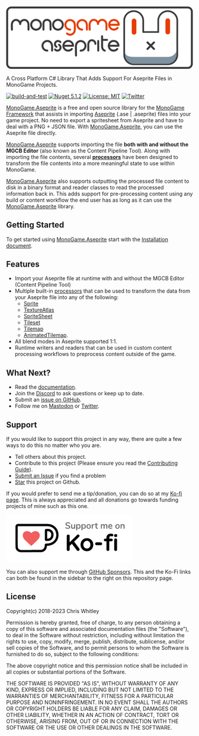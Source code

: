 ![MonoGame.Aseprite Banner](https://raw.githubusercontent.com/AristurtleDev/monogame-aseprite/main/.github/images/banner.png)

A Cross Platform C# Library That Adds Support For Aseprite Files in MonoGame Projects.

[![build-and-test](https://github.com/AristurtleDev/monogame-aseprite/actions/workflows/buildandtest.yml/badge.svg)](https://github.com/AristurtleDev/monogame-aseprite/actions/workflows/buildandtest.yml)
[![Nuget 5.1.2](https://img.shields.io/nuget/v/MonoGame.Aseprite?color=blue&style=flat-square)](https://www.nuget.org/packages/MonoGame.Aseprite/5.1.2)
[![License: MIT](https://img.shields.io/badge/📃%20license-MIT-blue?style=flat)](LICENSE)
[![Twitter](https://img.shields.io/badge/%20-Share%20On%20Twitter-555?style=flat&logo=twitter)](https://twitter.com/intent/tweet?text=MonoGame.Aseprite%20by%20%40aristurtledev%0A%0AA%20cross-platform%20C%23%20library%20that%20adds%20support%20for%20Aseprite%20files%20in%20MonoGame%20projects.%20https%3A%2F%2Fgithub.com%2FAristurtleDev%2Fmonogame-aseprite%0A%0A%23monogame%20%23aseprite%20%23dotnet%20%23csharp%20%23oss%0A)

[MonoGame.Aseprite](https://monogameaseprite.net) is a free and open source library for the [MonoGame Framework](https://www.monogame.net) that assists in importing [Aseprite](https://www.aseprite.org) (.ase | .aseprite) files into your game project. No need to export a spritesheet from Aseprite and have to deal with a PNG + JSON file. With [MonoGame.Aseprite](https://monogameaseprite.net), you can use the Aseprite file directly.

[MonoGame.Aseprite](https://monogameaseprite.net) supports importing the file **both with and without the MGCB Editor** (also known as the Content Pipeline Tool). Along with importing the file contents, several [**processors**](https://monogameaseprite.net/docs/processors/processors-overview) have been designed to transform the file contents into a more meaningful state to use within MonoGame.

[MonoGame.Aseprite](https://monogameaseprite.net) also supports outputting the processed file content to disk in a binary format and reader classes to read the processed information back in. This adds support for pre-processing content using any build or content workflow the end user has as long as it can use the [MonoGame.Aseprite](https://monogameaseprite.net) library.

## Getting Started
To get started using [MonoGame.Aseprite](https://monogameaseprite.net) start with the [Installation document](https://monogameaseprite.net/docs/getting-started/installation).

## Features
* Import your Aseprite file at runtime with and without the MGCB Editor (Content Pipeline Tool)
* Multiple built-in [processors](https://monogameaseprite.net/docs/processors/processors-overview) that can be used to transform the data from your Aseprite file into any of the following: 
    * [Sprite](https://monogameaseprite.net/docs/api/MonoGame.Aseprite/Sprites/Sprite/)
    * [TextureAtlas](https://monogameaseprite.net/docs/api/MonoGame.Aseprite/Sprites/TextureAtlas/)
    * [SpriteSheet](https://monogameaseprite.net/docs/api/MonoGame.Aseprite/Sprites/SpriteSheet/)
    * [Tileset](https://monogameaseprite.net/docs/api/MonoGame.Aseprite/Tilemaps/Tileset/)
    * [Tilemap](https://monogameaseprite.net/docs/api/MonoGame.Aseprite/Tilemaps/Tilemap/)
    * [AnimatedTilemap](https://monogameaseprite.net/docs/api/MonoGame.Aseprite/Tilemaps/AnimatedTilemap/).
* All blend modes in Aseprite supported 1:1.
* Runtime writers and readers that can be used in custom content processing workflows to preprocess content outside of the game.

## What Next?

- Read the [documentation](https://monogameaseprite.net/).
- Join the [Discord](https://discord.gg/8jFvHhuMJU) to ask questions or keep up to date.
- Submit an [issue on GitHub](https://github.com/AristurtleDev/monogame-aseprite/issues).
- Follow me on [Mastodon](https://mastodon.gamedev.place/@aristurtle) or [Twitter](https://www.twitter.com/aristurtledev).  

##  Support
If you would like to support this project in any way, there are quite a few ways to do this no matter who you are.
  * Tell others about this project.  
  * Contribute to this project (Please ensure you read the [Contributing Guide](./CONTRIBUTING.md)).
  * [Submit an Issue](https://github.com/AristurtleDev/monogame-aseprite/issues) if you find a problem
  * [Star](https://docs.github.com/en/get-started/exploring-projects-on-github/saving-repositories-with-stars) this project on Github.

If you would prefer to send me a tip/donation, you can do so at my [Ko-fi page](https://ko-fi.com/aristurtledev).  This is always appreciated and all donations go towards funding projects of mine such as this one.

[![](.github/images/kofi-bg-white.webp#gh-dark-mode-only)](https://ko-fi.com/aristurtledev)

You can also support me through [GitHub Sponsors](https://github.com/sponsors/AristurtleDev).  This and the Ko-Fi links can both be found in the sidebar to the right on this repository page.


## License

Copyright(c) 2018-2023 Chris Whitley

Permission is hereby granted, free of charge, to any person obtaining a copy
of this software and associated documentation files (the "Software"), to deal
in the Software without restriction, including without limitation the rights
to use, copy, modify, merge, publish, distribute, sublicense, and/or sell
copies of the Software, and to permit persons to whom the Software is
furnished to do so, subject to the following conditions:

The above copyright notice and this permission notice shall be included in
all copies or substantial portions of the Software.

THE SOFTWARE IS PROVIDED "AS IS", WITHOUT WARRANTY OF ANY KIND, EXPRESS OR
IMPLIED, INCLUDING BUT NOT LIMITED TO THE WARRANTIES OF MERCHANTABILITY,
FITNESS FOR A PARTICULAR PURPOSE AND NONINFRINGEMENT. IN NO EVENT SHALL THE
AUTHORS OR COPYRIGHT HOLDERS BE LIABLE FOR ANY CLAIM, DAMAGES OR OTHER
LIABILITY, WHETHER IN AN ACTION OF CONTRACT, TORT OR OTHERWISE, ARISING FROM,
OUT OF OR IN CONNECTION WITH THE SOFTWARE OR THE USE OR OTHER DEALINGS IN
THE SOFTWARE.
